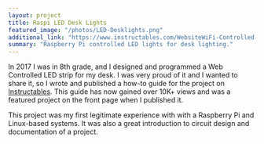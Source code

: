 ```yaml
---
layout: project
title: Raspi LED Desk Lights
featured_image: "/photos/LED-Desklights.png"
additional_link: "https://www.instructables.com/WebsiteWiFi-Controlled-LED-Strip-With-Raspberry-Pi/"
summary: "Raspberry Pi controlled LED lights for desk lighting."
---
```

In 2017 I was in 8th grade, and I designed and programmed a Web Controlled LED strip for my desk. I was very proud of it and I wanted to share it, so I wrote and published a how-to guide for the project on [Instructables](https://www.instructables.com/WebsiteWiFi-Controlled-LED-Strip-With-Raspberry-Pi/). This guide has now gained over 10K+ views and was a featured project on the front page when I published it.

This project was my first legitimate experience with with a Raspberry Pi and Linux-based systems. It was also a great introduction to circuit design and documentation of a project.
